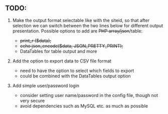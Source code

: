 ## TODO:

1. Make the output format selectable like with the siteid, so that after selection we can switch between the two lines below for different output presentation. Possible options to add are ~~PHP array/json~~/table:
    - ~~print_r ($data);~~
    - ~~echo json_encode($data, JSON_PRETTY_PRINT);~~
    - DataTables for table output and more

2. Add the option to export data to CSV file format
    - need to have the option to select which fields to export
    - could be combined with the DataTables output option

3. Add simple user/password login
    - consider setting user name/password in the config file, though
      not very secure
    - avoid dependencies such as MySQL etc. as much as possible
